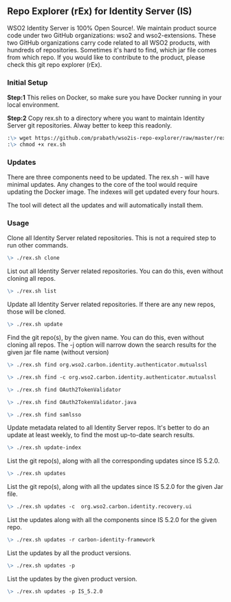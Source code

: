 ## Repo Explorer (rEx) for Identity Server (IS)

WSO2 Identity Server is 100% Open Source!. We maintain product source code under two GitHub organizations: wso2 and wso2-extensions. These two GitHub organizations carry code related to all WSO2 products, with hundreds of repositories. Sometimes it's hard to find, which jar file comes from which repo. If you would like to contribute to the product, please check this git repo explorer (rEx).

### Initial Setup

**Step:1** This relies on Docker, so make sure you have Docker running in your local environment.

**Step:2** Copy rex.sh to a directory where you want to maintain Identity Server git repositories. Alway better to keep this readonly. 
```markdown
:\> wget https://github.com/prabath/wso2is-repo-explorer/raw/master/rex.sh
:\> chmod +x rex.sh
```
### Updates

There are three components need to be updated. The rex.sh - will have minimal updates. Any changes to the core of the tool would require updating the Docker image. The indexes will get updated every four hours.

The tool will detect all the updates and will automatically install them.

### Usage 

Clone all Identity Server related repositories. This is not a required step to run other commands.

```markdown
\> ./rex.sh clone
```
List out all Identity Server related repositories. You can do this, even without cloning all repos.

```markdown
\> ./rex.sh list
```
Update all Identity Server related repositories. If there are any new repos, those will be cloned. 

```markdown
\> ./rex.sh update
```

Find the git repo(s), by the given name. You can do this, even without cloning all repos. The -j option will narrow down the search results for the given jar file name (without version)

```markdown
\> ./rex.sh find org.wso2.carbon.identity.authenticator.mutualssl

\> ./rex.sh find -c org.wso2.carbon.identity.authenticator.mutualssl

\> ./rex.sh find OAuth2TokenValidator

\> ./rex.sh find OAuth2TokenValidator.java

\> ./rex.sh find samlsso
```

Update metadata related to all Identity Server repos. It's better to do an update at least weekly, to find the most up-to-date search results. 

```markdown
\> ./rex.sh update-index
```

List the git repo(s), along with all the corresponding updates since IS 5.2.0.

```markdown
\> ./rex.sh updates
```

List the git repo(s), along with all the updates since IS 5.2.0 for the given Jar file.

```markdown
\> ./rex.sh updates -c  org.wso2.carbon.identity.recovery.ui
```

List the updates along with all the components since IS 5.2.0 for the given repo.

```markdown
\> ./rex.sh updates -r carbon-identity-framework
```
List the updates by all the product versions.

```markdown
\> ./rex.sh updates -p
```
List the updates by the given product version.

```markdown
\> ./rex.sh updates -p IS_5.2.0
```
